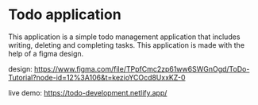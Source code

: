 # Todo application
This application is a simple todo management application that includes writing, deleting and completing tasks. This application is made with the help of a figma design.

design: https://www.figma.com/file/TPpfCmc2zp61ww6SWGnOgd/ToDo-Tutorial?node-id=12%3A106&t=kezioYCOcd8UxxKZ-0

live demo: https://todo-development.netlify.app/
